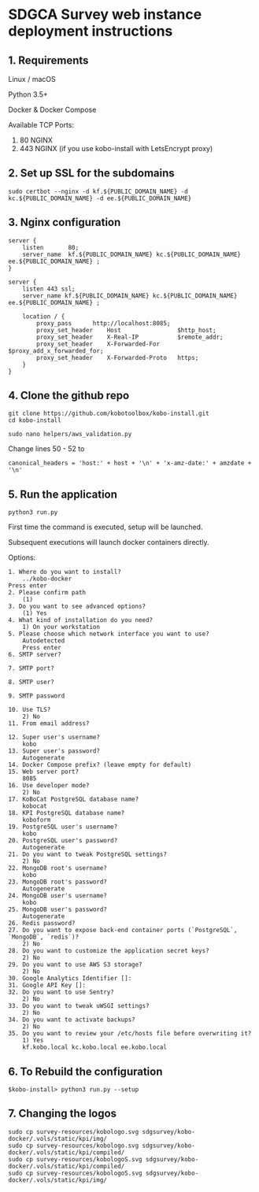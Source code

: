 # SDGCA Survey web instance deployment instructions

## 1. Requirements
Linux  / macOS 

Python 3.5+

Docker & Docker Compose

Available TCP Ports: 

1. 80 NGINX
2. 443 NGINX (if you use kobo-install with LetsEncrypt proxy)

## 2. Set up SSL for the subdomains
    sudo certbot --nginx -d kf.${PUBLIC_DOMAIN_NAME} -d kc.${PUBLIC_DOMAIN_NAME} -d ee.${PUBLIC_DOMAIN_NAME}

## 3. Nginx configuration
    server {
        listen       80;
        server_name  kf.${PUBLIC_DOMAIN_NAME} kc.${PUBLIC_DOMAIN_NAME} ee.${PUBLIC_DOMAIN_NAME} ;
    }

    server {
        listen 443 ssl;
        server_name kf.${PUBLIC_DOMAIN_NAME} kc.${PUBLIC_DOMAIN_NAME} ee.${PUBLIC_DOMAIN_NAME} ;

        location / {
            proxy_pass      http://localhost:8085;
            proxy_set_header    Host                $http_host;
            proxy_set_header    X-Real-IP           $remote_addr;
            proxy_set_header    X-Forwarded-For     $proxy_add_x_forwarded_for;
            proxy_set_header    X-Forwarded-Proto   https;
        }
    }

## 4. Clone the github repo
        
    git clone https://github.com/kobotoolbox/kobo-install.git
    cd kobo-install 

    sudo nano helpers/aws_validation.py

Change lines 50 - 52 to 

    canonical_headers = 'host:' + host + '\n' + 'x-amz-date:' + amzdate + '\n'

## 5. Run the application
    python3 run.py
First time the command is executed, setup will be launched.

Subsequent executions will launch docker containers directly.

Options:

    1. Where do you want to install?
        ../kobo-docker
    Press enter
    2. Please confirm path
        (1) 
    3. Do you want to see advanced options?
        (1) Yes
    4. What kind of installation do you need?
        1) On your workstation
    5. Please choose which network interface you want to use?
        Autodetected
        Press enter
    6. SMTP server?

    7. SMTP port?

    8. SMTP user?

    9. SMTP password

    10. Use TLS?
        2) No
    11. From email address?

    12. Super user's username? 
        kobo
    13. Super user's password?
        Autogenerate
    14. Docker Compose prefix? (leave empty for default) 
    15. Web server port?
        8085
    16. Use developer mode?
        2) No
    17. KoBoCat PostgreSQL database name?
        kobocat
    18. KPI PostgreSQL database name?
        koboform
    19. PostgreSQL user's username?
        kobo
    20. PostgreSQL user's password?
        Autogenerate
    21. Do you want to tweak PostgreSQL settings?
        2) No
    22. MongoDB root's username?
        kobo
    23. MongoDB root's password?
        Autogenerate
    24. MongoDB user's username?
        kobo
    25. MongoDB user's password?
        Autogenerate
    26. Redis password?
    27. Do you want to expose back-end container ports (`PostgreSQL`, `MongoDB`, `redis`)?
        2) No
    28. Do you want to customize the application secret keys?
        2) No
    29. Do you want to use AWS S3 storage?
        2) No
    30. Google Analytics Identifier []: 
    31. Google API Key []: 
    32. Do you want to use Sentry?
        2) No
    33. Do you want to tweak uWSGI settings?
        2) No
    34. Do you want to activate backups?
        2) No
    35. Do you want to review your /etc/hosts file before overwriting it?
        1) Yes
        kf.kobo.local kc.kobo.local ee.kobo.local




## 6. To Rebuild the configuration
    $kobo-install> python3 run.py --setup


## 7. Changing the logos
    sudo cp survey-resources/kobologo.svg sdgsurvey/kobo-docker/.vols/static/kpi/img/
    sudo cp survey-resources/kobologo.svg sdgsurvey/kobo-docker/.vols/static/kpi/compiled/
    sudo cp survey-resources/kobologoS.svg sdgsurvey/kobo-docker/.vols/static/kpi/compiled/
    sudo cp survey-resources/kobologoS.svg sdgsurvey/kobo-docker/.vols/static/kpi/img/